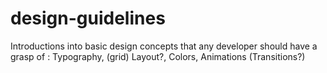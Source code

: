 # design-guidelines

Introductions into basic design concepts that any developer should have a grasp of : Typography, (grid) Layout?, Colors, Animations (Transitions?)
